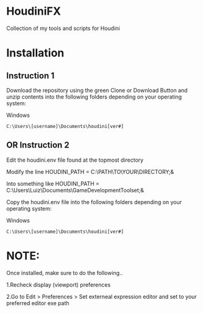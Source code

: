 # HoudiniFX
Collection of my tools and scripts for Houdini
# Installation



## Instruction 1
Download the repository using the green Clone or Download Button and unzip contents into the following folders depending on your operating system:

Windows

    C:\Users\[username]\Documents\houdini[ver#]

## OR Instruction 2
Edit the houdini.env file found at the topmost directory 

Modify the line HOUDINI_PATH = C:\PATH\TO\YOUR\DIRECTORY;&

Into something like HOUDINI_PATH = C:\Users\Luiz\Documents\GameDevelopmentToolset;&

Copy the houdini.env file into the following folders depending on your operating system:

Windows

    C:\Users\[username]\Documents\houdini[ver#]

# NOTE:
	
Once installed, make sure to do the following..


1.Recheck display (viewport) preferences


2.Go to Edit > Preferences > Set externeal expression editor and set to your preferred editor exe path